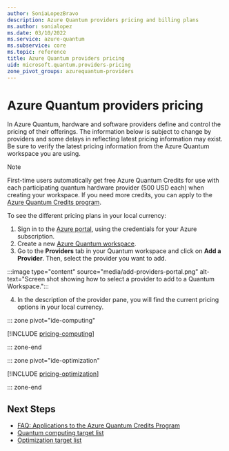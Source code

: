```yaml
---
author: SoniaLopezBravo
description: Azure Quantum providers pricing and billing plans
ms.author: sonialopez
ms.date: 03/10/2022
ms.service: azure-quantum
ms.subservice: core
ms.topic: reference
title: Azure Quantum providers pricing
uid: microsoft.quantum.providers-pricing
zone_pivot_groups: azurequantum-providers
---
```


# Azure Quantum providers pricing 

In Azure Quantum, hardware and software providers define and control the pricing of their offerings. The information below is subject to change by providers and some delays 
in reflecting latest pricing information may exist. Be sure to verify the latest pricing information from the Azure Quantum workspace you are using. 

> [!NOTE]
> First-time users automatically get free Azure Quantum Credits for use with each participating quantum hardware provider (500 USD each) when creating your workspace.
If you need more credits, you can apply to the [Azure Quantum Credits program](https://aka.ms/aq/credits).
 
To see the different pricing plans in your local currency: 

1. Sign in to the [Azure portal](https://portal.azure.com), using the credentials for your Azure subscription.
2. Create a new [Azure Quantum workspace](xref:microsoft.quantum.how-to.workspace). 
3. Go to the **Providers** tab in your Quantum workspace and click on **Add a Provider**. Then, select the provider you want to add.

 :::image type="content" source="media/add-providers-portal.png" alt-text="Screen shot showing how to select a provider to add to a Quantum Workspace.":::
 
4. In the description of the provider pane, you will find the current pricing options in your local currency. 

::: zone pivot="ide-computing"

[!INCLUDE [pricing-computing](includes/pricing-qc.md)]

::: zone-end

::: zone pivot="ide-optimization"

[!INCLUDE [pricing-optimization](includes/pricing-optimization.md)]

::: zone-end



## Next Steps

- [FAQ: Applications to the Azure Quantum Credits Program](xref:microsoft.quantum.credits.credits-faq)
- [Quantum computing target list](xref:microsoft.quantum.reference.qc-target-list)
- [Optimization target list](xref:microsoft.quantum.reference.qio-target-list)





 
